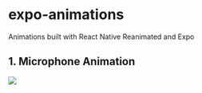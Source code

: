 # expo-animations

Animations built with React Native Reanimated and Expo

## 1. Microphone Animation

![](../../Downloads//mic-animation.gif)
